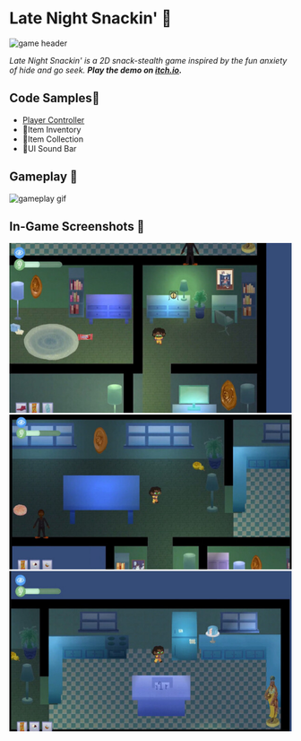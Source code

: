 # Late Night Snackin' 🎂

![game header](https://user-images.githubusercontent.com/32820882/195265592-0898096b-f9a9-44f6-9419-e9eafe8f9b60.png)

*Late Night Snackin' is a 2D snack-stealth game inspired by the fun anxiety of hide and go seek. **Play the demo on <a href="https://gameheads.itch.io/late-night-snackin" target="_blank">itch.io</a>.***

## Code Samples🍰
- <a href="https://github.com/dayahh/LNS-codeEx/blob/main/PlayerController" target="_blank">Player Controller</a>
- 🚧Item Inventory
- 🚧Item Collection
- 🚧UI Sound Bar

## Gameplay 🍰
![gameplay gif](general-gameplay.gif) 

## In-Game Screenshots 🍰
![screenshot](sc1.jpg) ![screenshot](sc2.jpg) ![screenshot](sc3.jpg) 


